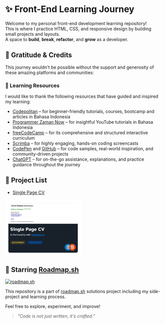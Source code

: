 # ✨ Front-End Learning Journey

Welcome to my personal front-end development learning repository!  
This is where I practice HTML, CSS, and responsive design by building small projects and layouts.  
A space to **build**, **break**, **refactor**, and **grow** as a developer.

## 🙏 Gratitude & Credits

This journey wouldn't be possible without the support and generosity of these amazing platforms and communities:

### 🔗 Learning Resources

I would like to thank the following resources that have guided and inspired my learning:

- [Codepolitan](https://www.codepolitan.com) – for beginner-friendly tutorials, courses, bootcamp and articles in Bahasa Indonesia  
- [Programmer Zaman Now](https://youtube.com/@ProgrammerZamanNow) – for insightful YouTube tutorials in Bahasa Indonesia  
- [freeCodeCamp](https://www.freecodecamp.org) – for its comprehensive and structured interactive curriculum  
- [Scrimba](https://scrimba.com) – for highly engaging, hands-on coding screencasts
- [CodePen](https://codepen.io) and [GitHub](https://github.com/) – for code samples, real-world inspiration, and community-driven projects  
- [ChatGPT](https://chatgpt.com) – for on-the-go assistance, explanations, and practice guidance throughout the journey

## 📁 Project List

- [Single Page CV](https://roadmap.sh/projects/single-page-cv)

<!-- inline html -->

<p align="left">
  <a href='/src/frontend/01-single-page-cv/README.md'>
    <img width="48%" src="./public/images/single-page-cv.png" alt="single page cv" />
  </a>
</p>

<!-- inline html -->

## 🚀 Starring [Roadmap.sh](https://roadmap.sh)

[![roadmap.sh](https://roadmap.sh/card/tall/64d2014f958c39fd1f8043bc?variant=dark)](https://roadmap.sh)

This repository is a part of [roadmap.sh](https://roadmap.sh) solutions project including my side-project and learning process.

Feel free to explore, experiment, and improve!

> *"Code is not just written, it's crafted."*
